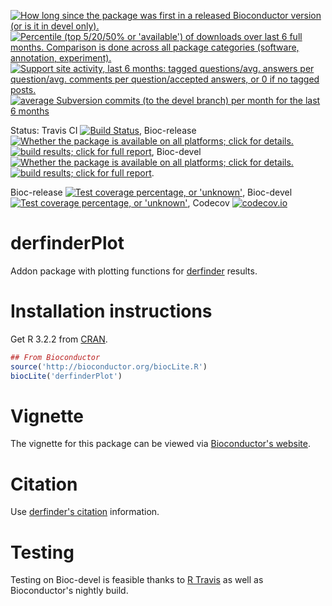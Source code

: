 <a href="http://www.bioconductor.org/packages/release/bioc/html/derfinderPlot.html#since"><img border="0" src="http://www.bioconductor.org/shields/years-in-bioc/derfinderPlot.svg" title="How long since the package was first in a released Bioconductor version (or is it in devel only)."></a> <a href="https://bioconductor.org/packages/stats/bioc/derfinderPlot/"><img border="0" src="http://www.bioconductor.org/shields/downloads/derfinderPlot.svg" title="Percentile (top 5/20/50% or 'available') of downloads over last 6 full months. Comparison is done across all package categories (software, annotation, experiment)."></a> <a href="https://support.bioconductor.org/t/derfinderPlot/"><img border="0" src="http://www.bioconductor.org/shields/posts/derfinderPlot.svg" title="Support site activity, last 6 months: tagged questions/avg. answers per question/avg. comments per question/accepted answers, or 0 if no tagged posts."></a> <a href="http://www.bioconductor.org/packages/release/bioc/html/derfinderPlot.html#svn_source"><img border="0" src="http://www.bioconductor.org/shields/commits/bioc/derfinderPlot.svg" title="average Subversion commits (to the devel branch) per month for the last 6 months"></a>

Status: Travis CI [![Build Status](https://travis-ci.org/leekgroup/derfinderPlot.svg?branch=master)](https://travis-ci.org/leekgroup/derfinderPlot),
Bioc-release <a href="http://www.bioconductor.org/packages/release/bioc/html/derfinderPlot.html#archives"><img border="0" src="http://www.bioconductor.org/shields/availability/release/derfinderPlot.svg" title="Whether the package is available on all platforms; click for details."></a> <a href="http://bioconductor.org/checkResults/release/bioc-LATEST/derfinderPlot/"><img border="0" src="http://www.bioconductor.org/shields/build/release/bioc/derfinderPlot.svg" title="build results; click for full report"></a>,
Bioc-devel <a href="http://www.bioconductor.org/packages/devel/bioc/html/derfinderPlot.html#archives"><img border="0" src="http://www.bioconductor.org/shields/availability/devel/derfinderPlot.svg" title="Whether the package is available on all platforms; click for details."></a> <a href="http://bioconductor.org/checkResults/devel/bioc-LATEST/derfinderPlot/"><img border="0" src="http://www.bioconductor.org/shields/build/devel/bioc/derfinderPlot.svg" title="build results; click for full report"></a>.

Bioc-release <a href="https://bioconductor.org/developers/how-to/unitTesting-guidelines/#coverage"><img border="0" src="http://www.bioconductor.org/shields/coverage/release/derfinderPlot.svg" title="Test coverage percentage, or 'unknown'"></a>, Bioc-devel <a href="https://codecov.io/github/Bioconductor-mirror/derfinderPlot?branch=master"><img border="0" src="http://www.bioconductor.org/shields/coverage/devel/derfinderPlot.svg" title="Test coverage percentage, or 'unknown'"></a>, Codecov [![codecov.io](https://codecov.io/github/leekgroup/derfinderPlot/coverage.svg?branch=master)](https://codecov.io/github/leekgroup/derfinderPlot?branch=master)

derfinderPlot
=============

Addon package with plotting functions for
[derfinder](http://www.bioconductor.org/packages/derfinder) results.

# Installation instructions

Get R 3.2.2 from [CRAN](http://cran.r-project.org/).

```R
## From Bioconductor
source('http://bioconductor.org/biocLite.R')
biocLite('derfinderPlot')
```

# Vignette

The vignette for this package can be viewed via [Bioconductor's website](http://www.bioconductor.org/packages/derfinderPlot).

# Citation

Use [derfinder's citation](https://github.com/lcolladotor/derfinder#citation) information.


# Testing

Testing on Bioc-devel is feasible thanks to [R Travis](http://docs.travis-ci.com/user/languages/r/) as well as Bioconductor's nightly build.
